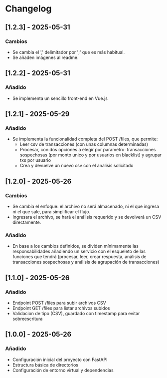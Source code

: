 # Changelog

## [1.2.3] - 2025-05-31
### Cambios
- Se cambia el ',' delimitador por ';' que es más habitual.
- Se añaden imágenes al readme.


## [1.2.2] - 2025-05-31
### Añadido
- Se implementa un sencillo front-end en Vue.js

## [1.2.1] - 2025-05-29
### Añadido
- Se implementa la funcionalidad completa del POST /files, que permite:
  - Leer csv de transacciones (con unas columnas determinadas)
  - Procesar, con dos opciones a elegir por parametro: transacciones sospechosas (por monto unico y por usuarios en blacklist) y agrupar txs por usuario
  - Crea y devuelve un nuevo csv con el analisis solicitado

## [1.2.0] - 2025-05-26
### Cambios
- Se cambia el enfoque: el archivo no será almacenado, ni el que ingresa ni el que sale, para simplificar el flujo.
- Ingresara el archivo, se hará el análisis requerido y se devolverá un CSV directamente.
### Añadido
- En base a los cambios definidos, se dividen mínimamente las responsabilidades añadiendo un servicio con el esqueleto de las funciones que tendrá (procesar, leer, crear respuesta, análisis de transacciones sospechosas y análisis de agrupación de transacciones)

## [1.1.0] - 2025-05-26
### Añadido
- Endpoint POST /files para subir archivos CSV
- Endpoint GET /files para listar archivos subidos
- Validacion de tipo (CSV), guardado con timestamp para evitar sobreescritura

## [1.0.0] - 2025-05-26
### Añadido
- Configuración inicial del proyecto con FastAPI
- Estructura básica de directorios
- Configuración de entorno virtual y dependencias